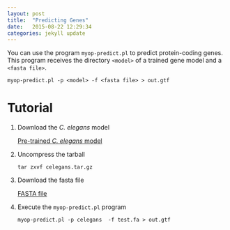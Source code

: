 ```yaml
---
layout: post
title:  "Predicting Genes"
date:   2015-08-22 12:29:34
categories: jekyll update
---
```


You can use the program ``myop-predict.pl`` to predict protein-coding genes.  This program receives the directory ``<model>`` of a trained gene model and a ``<fasta file>``. 

```
myop-predict.pl -p <model> -f <fasta file> > out.gtf
```

# Tutorial 

1. Download the _C. elegans_ model

   [Pre-trained _C. elegans_ model](https://drive.google.com/uc?export=download&id=0B5edlnlwsocMRHhPM3RHc3ZScmc)

2. Uncompress the tarball

   ```
   tar zxvf celegans.tar.gz
   ```

2. Download the fasta file

   [FASTA file](https://drive.google.com/uc?export=download&id=0B5edlnlwsocMT3lVMzVjNjhqSFU)

3. Execute the ``myop-predict.pl`` program

   ```
   myop-predict.pl -p celegans  -f test.fa > out.gtf
   ```






